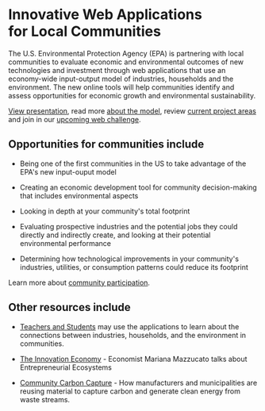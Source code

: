 # Innovative Web Applications for&nbsp;Local&nbsp;Communities 

The U.S. Environmental Protection Agency (EPA) is partnering with <span style="display:none" class="georgia">the Georgia Department of Economic Development Centers for Innovation and Georgia Tech to work with</span> local <span style="display:none" class="georgia">Georgia</span> communities to evaluate economic and environmental outcomes of new technologies and investment through web applications that use an economy-wide input-output model of industries, households and the environment. The new online tools will help communities identify and assess opportunities for economic growth and environmental sustainability.  

[View presentation](../community/tools/), read more [about the model](about), review [current project areas](../../community/projects/) and join in our [upcoming&nbsp;web&nbsp;challenge](../../community/challenge/).


## Opportunities for communities include

- Being one of the first communities in the US to take advantage of the EPA's new input-ouput model

- Creating an economic development tool for community decision-making that includes environmental aspects

- Looking in depth at your community's total footprint

- Evaluating prospective industries and the potential jobs they could directly 
 and indirectly create, and looking at their potential environmental performance
 
- Determining how technological improvements in your community's industries, utilities, or
consumption patterns could reduce its footprint

Learn more about [community participation](communities). 

## Other resources include

- [Teachers&nbsp;and&nbsp;Students](./learn) may use the applications to learn about the connections
between industries, households, and the environment in communities.  

- [The Innovation Economy](https://hbr.org/podcast/2019/04/the-innovation-economy) - Economist Mariana Mazzucato talks about Entrepreneurial Ecosystems

- [Community Carbon Capture](../../community/carbon-capture/) - How manufacturers and municipalities are reusing material to capture carbon and generate clean energy from waste streams.  
